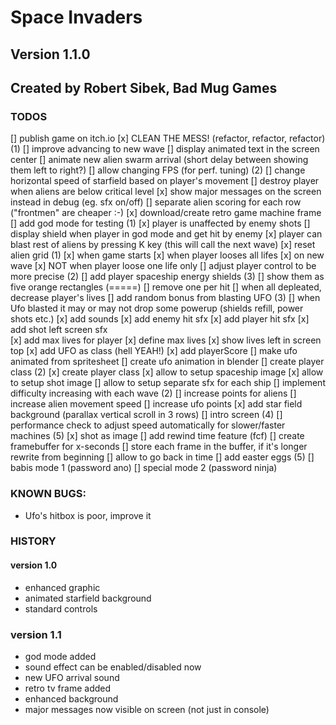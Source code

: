# Space Invaders

## Version 1.1.0
## Created by Robert Sibek, Bad Mug Games

### TODOS
[] publish game on itch.io
[x] CLEAN THE MESS! (refactor, refactor, refactor) (1)
[] improve advancing to new wave
	[] display animated text in the screen center
	[] animate new alien swarm arrival (short delay between showing them left to right?)
[] allow changing FPS (for perf. tuning) (2)
[] change horizontal speed of starfield based on player's movement
[] destroy player when aliens are below critical level
[x] show major messages on the screen instead in debug (eg. sfx on/off)
[] separate alien scoring for each row ("frontmen" are cheaper :-)
[x] download/create retro game machine frame 
[] add god mode for testing (1)
	[x] player is unaffected by enemy shots
	[] display shield when player in god mode and get hit by enemy
	[x] player can blast rest of aliens by pressing K key (this will call the next wave)
[x] reset alien grid (1)
	[x] when game starts
	[x] when player looses all lifes
	[x] on new wave
	[x] NOT when player loose one life only
[] adjust player control to be more precise (2)
[] add player spaceship energy shields (3)
	[] show them as five orange rectangles (=====) 
	[] remove one per hit
	[] when all depleated, decrease player's lives
[] add random bonus from blasting UFO (3)
	[] when Ufo blasted it may or may not drop some powerup (shields refill, power shots etc.)
[x] add sounds
	[x] add enemy hit sfx
	[x] add player hit sfx
	[x] add shot left screen sfx	
[x] add max lives for player
	[x] define max lives
	[x] show lives left in screen top
[x] add UFO as class (hell YEAH!)
[x] add playerScore
[] make ufo animated from spritesheet
	[] create ufo animation in blender
[] create player class (2)
	[x] create player class
	[x] allow to setup spaceship image
	[x] allow to setup shot image
	[] allow to setup separate sfx for each ship
[] implement difficulty increasing with each wave (2)
	[] increase points for aliens
	[] increase alien movement speed
	[] increase ufo points
[x] add star field background (parallax vertical scroll in 3 rows)
[] intro screen (4)
[] performance check to adjust speed automatically for slower/faster machines (5)
[x] shot as image
[] add rewind time feature (fcf)
	[] create framebuffer for x-seconds
	[] store each frame in the buffer, if it's longer rewrite from beginning
	[] allow to go back in time
[] add easter eggs (5)
	[] babis mode 1 (password ano)
	[] special mode 2 (password ninja)

### KNOWN BUGS:
- Ufo's hitbox is poor, improve it

### HISTORY
    
#### version 1.0
- enhanced graphic
- animated starfield background
- standard controls

### version 1.1
- god mode added
- sound effect can be enabled/disabled now
- new UFO arrival sound
- retro tv frame added
- enhanced background
- major messages now visible on screen (not just in console)



